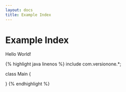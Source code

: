 ```yaml
---
layout: docs
title: Example Index
---
```


# Example Index

Hello World!

{% highlight java linenos %}
include com.versionone.*;

class Main {
	
}
{% endhighlight %}
